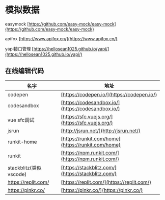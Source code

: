 # 模拟数据

easymock  [https://github.com/easy-mock/easy-mock](https://github.com/easy-mock/easy-mock)

apifox   [https://www.apifox.cn/](https://www.apifox.cn/)

yapi接口管理    [https://hellosean1025.github.io/yapi/](https://hellosean1025.github.io/yapi/)

## 在线编辑代码

| 名字                   | 地址                                               |
| ---------------------- | -------------------------------------------------- |
| codepen                | [https://codepen.io/](https://codepen.io/)         |
| codesandbox            | [https://codesandbox.io/](https://codesandbox.io/) |
| vue sfc调试            | [https://sfc.vuejs.org/](https://sfc.vuejs.org/)   |
| jsrun                  | [http://jsrun.net/](http://jsrun.net/)             |
| runkit-home            | [https://runkit.com/home](https://runkit.com/home) |
| runkit                 | [https://npm.runkit.com/](https://npm.runkit.com/) |
| stackblitz(类似vscode) | [https://stackblitz.com/](https://stackblitz.com/) |
| <https://replit.com/>  | [https://replit.com/](https://replit.com/)         |
| <https://plnkr.co/>    | [https://plnkr.co/](https://plnkr.co/)             |
